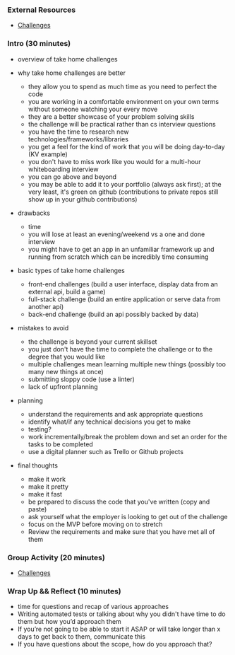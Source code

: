 ### External Resources

- [Challenges](https://gist.github.com/andydlindsay/ae55c3ab41a11b9d2d12ca7bcb280748)

### Intro (30 minutes)

- overview of take home challenges

- why take home challenges are better
  - they allow you to spend as much time as you need to perfect the code
  - you are working in a comfortable environment on your own terms without someone watching your every move
  - they are a better showcase of your problem solving skills
  - the challenge will be practical rather than cs interview questions
  - you have the time to research new technologies/frameworks/libraries
  - you get a feel for the kind of work that you will be doing day-to-day (KV example)
  - you don't have to miss work like you would for a multi-hour whiteboarding interview
  - you can go above and beyond
  - you may be able to add it to your portfolio (always ask first); at the very least, it's green on github (contributions to private repos still show up in your github contributions)

- drawbacks
  - time
  - you will lose at least an evening/weekend vs a one and done interview
  - you might have to get an app in an unfamiliar framework up and running from scratch which can be incredibly time consuming

- basic types of take home challenges
  - front-end challenges (build a user interface, display data from an external api, build a game)
  - full-stack challenge (build an entire application or serve data from another api)
  - back-end challenge (build an api possibly backed by data)

- mistakes to avoid
  - the challenge is beyond your current skillset
  - you just don't have the time to complete the challenge or to the degree that you would like
  - multiple challenges mean learning multiple new things (possibly too many new things at once)
  - submitting sloppy code (use a linter)
  - lack of upfront planning

- planning
  - understand the requirements and ask appropriate questions
  - identify what/if any technical decisions you get to make
  - testing?
  - work incrementally/break the problem down and set an order for the tasks to be completed
  - use a digital planner such as Trello or Github projects

- final thoughts
  - make it work
  - make it pretty
  - make it fast
  - be prepared to discuss the code that you've written (copy and paste)
  - ask yourself what the employer is looking to get out of the challenge
  - focus on the MVP before moving on to stretch
  - Review the requirements and make sure that you have met all of them

### Group Activity (20 minutes)

- [Challenges](https://gist.github.com/andydlindsay/ae55c3ab41a11b9d2d12ca7bcb280748)

### Wrap Up && Reflect (10 minutes)

- time for questions and recap of various approaches
- Writing automated tests or talking about why you didn't have time to do them but how you’d approach them
- If you’re not going to be able to start it ASAP or will take longer than x days to get back to them, communicate this
- If you have questions about the scope, how do you approach that?
